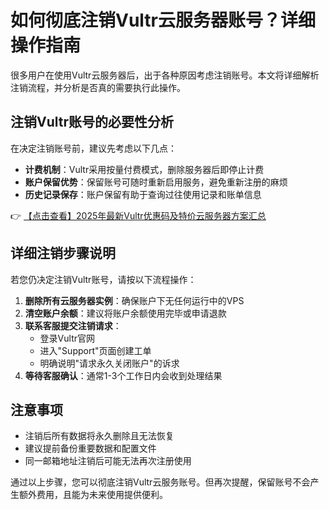 # 如何彻底注销Vultr云服务器账号？详细操作指南

很多用户在使用Vultr云服务器后，出于各种原因考虑注销账号。本文将详细解析注销流程，并分析是否真的需要执行此操作。

## 注销Vultr账号的必要性分析

在决定注销账号前，建议先考虑以下几点：

- **计费机制**：Vultr采用按量付费模式，删除服务器后即停止计费
- **账户保留优势**：保留账号可随时重新启用服务，避免重新注册的麻烦
- **历史记录保存**：账户保留有助于查询过往使用记录和账单信息

👉 [【点击查看】2025年最新Vultr优惠码及特价云服务器方案汇总](https://bit.ly/VuLtr)

## 详细注销步骤说明

若您仍决定注销Vultr账号，请按以下流程操作：

1. **删除所有云服务器实例**：确保账户下无任何运行中的VPS
2. **清空账户余额**：建议将账户余额使用完毕或申请退款
3. **联系客服提交注销请求**：
   - 登录Vultr官网
   - 进入"Support"页面创建工单
   - 明确说明"请求永久关闭账户"的诉求
4. **等待客服确认**：通常1-3个工作日内会收到处理结果

## 注意事项

- 注销后所有数据将永久删除且无法恢复
- 建议提前备份重要数据和配置文件
- 同一邮箱地址注销后可能无法再次注册使用

通过以上步骤，您可以彻底注销Vultr云服务账号。但再次提醒，保留账号不会产生额外费用，且能为未来使用提供便利。